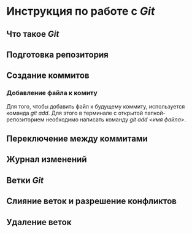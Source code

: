 # Инструкция по работе с *Git*

## Что такое *Git*

## Подготовка репозитория

## Создание коммитов

### Добавление файла к комиту
Для того, чтобы добавить файл к будущему коммиту, используется команда *git add*. Для этого в терминале с открытой папкой-репозиторием необходимо написать команду *git add <имя файла>*.

## Переключение между коммитами

## Журнал изменений

## Ветки *Git*

## Слияние веток и разрешение конфликтов

## Удаление веток

##